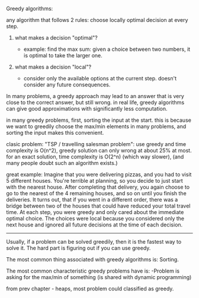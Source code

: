 Greedy algorithms:

any algorithm that follows 2 rules: choose locally optimal decision at every step.
1. what makes a decision "optimal"?
	-	example: find the max sum: given a choice between two numbers, it is optimal to take the larger one.

2. what makes a decision "local"?
	-	consider only the available options at the current step. doesn't consider any future consequences.

In many problems, a greedy approach may lead to an answer that is very close to the correct answer, but still wrong.
in real life, greedy algorithms can give good approximations with significantly less computation.

in many greedy problems, first, sorting the input at the start. this is because we want to greedily choose the max/min elements in many problems, and sorting the input makes this convenient.

clasic problem:
"TSP / travelling salesman problem":
use greedy and time complexity is O(n^2), greedy solution can only wrong at about 25% at most.
for an exact solution, time complexity is O(2^n) (which way slower), (and many people doubt such an algorithm exists.)



great example:
Imagine that you were delivering pizzas, and you had to visit 5 different houses. You're terrible at planning, so you decide to just start with the nearest house. After completing that delivery, you again choose to go to the nearest of the 4 remaining houses, and so on until you finish the deliveries. It turns out, that if you went in a different order, there was a bridge between two of the houses that could have reduced your total travel time. At each step, you were greedy and only cared about the immediate optimal choice. The choices were local because you considered only the next house and ignored all future decisions at the time of each decision.





__________
Usually, if a problem can be solved greedily, then it is the fastest way to solve it. The hard part is figuring out if you can use greedy.

The most common thing associated with greedy algorithms is: Sorting.

The most common characteristic greedy problems have is:
-Problem is asking for the max/min of something (is shared with dynamic programming)

from prev chapter - heaps, most problem could classified as greedy.
